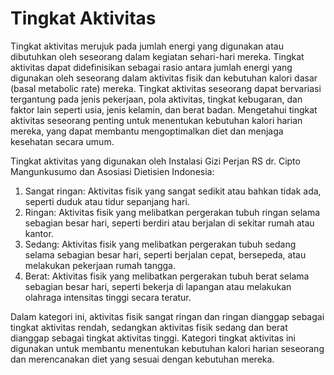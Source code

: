 # Tingkat Aktivitas

Tingkat aktivitas merujuk pada jumlah energi yang digunakan atau dibutuhkan oleh seseorang dalam kegiatan sehari-hari mereka. Tingkat aktivitas dapat didefinisikan sebagai rasio antara jumlah energi yang digunakan oleh seseorang dalam aktivitas fisik dan kebutuhan kalori dasar (basal metabolic rate) mereka. Tingkat aktivitas seseorang dapat bervariasi tergantung pada jenis pekerjaan, pola aktivitas, tingkat kebugaran, dan faktor lain seperti usia, jenis kelamin, dan berat badan. Mengetahui tingkat aktivitas seseorang penting untuk menentukan kebutuhan kalori harian mereka, yang dapat membantu mengoptimalkan diet dan menjaga kesehatan secara umum.

Tingkat aktivitas yang digunakan oleh Instalasi Gizi Perjan RS dr. Cipto Mangunkusumo dan Asosiasi Dietisien Indonesia:

1. Sangat ringan: Aktivitas fisik yang sangat sedikit atau bahkan tidak ada, seperti duduk atau tidur sepanjang hari.
2. Ringan: Aktivitas fisik yang melibatkan pergerakan tubuh ringan selama sebagian besar hari, seperti berdiri atau berjalan di sekitar rumah atau kantor.
3. Sedang: Aktivitas fisik yang melibatkan pergerakan tubuh sedang selama sebagian besar hari, seperti berjalan cepat, bersepeda, atau melakukan pekerjaan rumah tangga.
4. Berat: Aktivitas fisik yang melibatkan pergerakan tubuh berat selama sebagian besar hari, seperti bekerja di lapangan atau melakukan olahraga intensitas tinggi secara teratur.

Dalam kategori ini, aktivitas fisik sangat ringan dan ringan dianggap sebagai tingkat aktivitas rendah, sedangkan aktivitas fisik sedang dan berat dianggap sebagai tingkat aktivitas tinggi. Kategori tingkat aktivitas ini digunakan untuk membantu menentukan kebutuhan kalori harian seseorang dan merencanakan diet yang sesuai dengan kebutuhan mereka.
